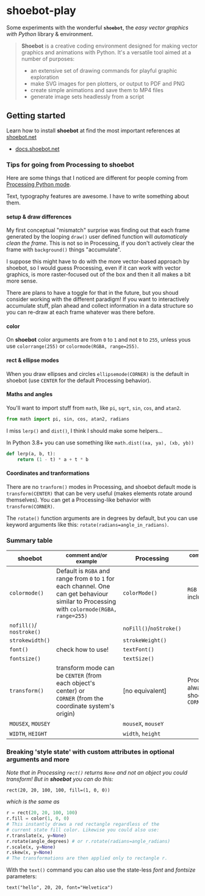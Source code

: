 # shoebot-play

Some experiments with the wonderful **`shoebot`**, the *easy vector graphics with Python* library & environment.

> **Shoebot** is a creative coding environment designed for making vector graphics and animations with Python. It's a versatile tool aimed at a number of purposes:
> - an extensive set of drawing commands for playful graphic exploration
> - make SVG images for pen plotters, or output to PDF and PNG
> - create simple animations and save them to MP4 files
> - generate image sets headlessly from a script

## Getting started

Learn how to install **shoebot** at find the most important references at [shoebot.net](https://shoebot.net)
- [docs.shoebot.net](https://docs.shoebot.net/index.html) 

### Tips for going from Processing to shoebot

Here are some things that I noticed are different for people coming from [Processing Python mode](https://abav.lugaralgum.com/como-instalar-o-processing-modo-python/index-EN.html).

Text, typography features are awesome. I have to write something about them.

#### setup & draw differences

My first conceptual "mismatch" surprise was finding out that each frame generated by the looping `draw()` user defined function will *automaticaly clean the frame*. This is not so in Processing, if you don't actively clear the frame with `background()` things "accumulate".

I suppose this might have to do with the more vector-based approach by shoebot, so I would guess Processing, even if it can work with vector graphics, is more raster-focused out of the box and then it all makes a bit more sense.

There are plans to have a toggle for that in the future, but you shoud consider working with the different paradigm! If you want to interactively accumulate stuff, plan ahead and collect information in a data structure so you can re-draw at each frame whatever was there before.

#### color

On **shoebot** color arguments are from `0` to `1` and not `0` to `255`, unless yous use `colorrange(255)` or `colormode(RGBA, range=255)`.

#### rect & ellipse modes

When you draw ellipses and circles `ellipsemode(CORNER)` is the default in shoebot (use `CENTER` for the default Processing behavior).

#### Maths and angles

You'll want to import stuff from `math`, like `pi`, `sqrt`, `sin`, `cos`, and `atan2`.

```python
from math import pi, sin, cos, atan2, radians
```

I miss `lerp()` and `dist()`, I think I should make some helpers...  

In Python 3.8+ you can use something like `math.dist((xa, ya), (xb, yb))`

```python
def lerp(a, b, t):
    return (1 - t) * a + t * b
```

#### Coordinates and tranformations

There are no `tranform()` modes in Processing, and shoebot default mode is `transform(CENTER)` that can be very useful (makes elements rotate around themselves). You can get a Processing-like behavior with `transform(CORNER)`.

The `rotate()` function arguments are in degrees by default, but you can use keyword arguments like this: `rotate(radians=angle_in_radians)`.


### Summary table

| shoebot                  | <sub>comment and/or example</sub>                                                                                                           | Processing              | <sub>comment and/or example</sub>             |
| ------------------------ | ------------------------------------------------------------------------------------------------------------------------------------------- | ----------------------- | --------------------------------------------- |
| `colormode()`            | Default is `RGBA` and range from `0` to `1` for each channel. One can get behaviour similar to Processing with `colormode(RGBA, range=255)` | `colorMode()`           | `RGB` or `HSB` (both include alpha)           |
| `nofill()`/ `nostroke()` |                                                                                                                                             | `noFill()`/`noStroke()` |                                               |
| `strokewidth()` |                                                                                                                                             | `strokeWeight()` |                                               |
| `font()`                 | check how to use!                                                                                                                           | `textFont()`            |                                               |
| `fontsize()`             |                                                                                                                                             | `textSize()`            |                                               |
| `transform()`            | transform mode can be `CENTER` (from each object's center) or `CORNER` (from the coordinate system's origin)                                | [no equivalent]         | Processing is alwayss like shoebot's `CORNER` |
| `MOUSEX`, `MOUSEY`       |                                                                                                                                             | `mouseX`, `mouseY`      |                                               |
| `WIDTH`, `HEIGHT`        |                                                                                                                                             | `width`, `height`       |                                               |

### Breaking 'style state' with custom attributes in optional arguments and more

*Note that in Processing `rect()` returns `None` and not an object you could transform! But in **shoebot** you can do this:*

`rect(20, 20, 100, 100, fill=(1, 0, 0))`

*which is the same as*

```python
r = rect(20, 20, 100, 100)
r.fill = color(1, 0, 0)
# This instantly draws a red rectangle regardless of the
# current state fill color. Likewise you could also use:
r.translate(x, y=None)
r.rotate(angle_degrees) # or r.rotate(radians=angle_radians)
r.scale(x, y=None)
r.skew(x, y=None)
# The transformations are then applied only to rectangle r.
```

With the `text()` command you can also use the state-less *font* and *fontsize* parameters:

`text("hello", 20, 20, font="Helvetica")`
